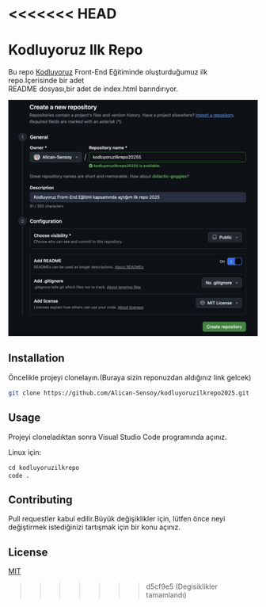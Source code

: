<<<<<<< HEAD
=======
# Kodluyoruz Ilk Repo 
Bu repo [Kodluyoruz](https://www.kodluyoruz.org/) Front-End Eğitiminde oluşturduğumuz ilk repo.İçerisinde bir adet\
README dosyası,bir adet de index.html barındırıyor.

![](image/image.png)

## Installation

Öncelikle projeyi clonelayın.(Buraya sizin reponuzdan aldığınız link gelcek)

```bash
git clone https://github.com/Alican-Sensoy/kodluyoruzilkrepo2025.git
```

## Usage 

Projeyi cloneladıktan sonra Visual Studio Code programında açınız.

Linux için:

```linux
cd kodluyoruzilkrepo
code .
```

## Contributing 

Pull requestler kabul edilir.Büyük değişiklikler için, lütfen önce neyi değiştirmek istediğinizi tartışmak için bir konu açınız.

## License

[MIT](https://choosealicense.com/licenses/mit/)
>>>>>>> d5cf9e5 (Degisiklikler tamamlandı)

